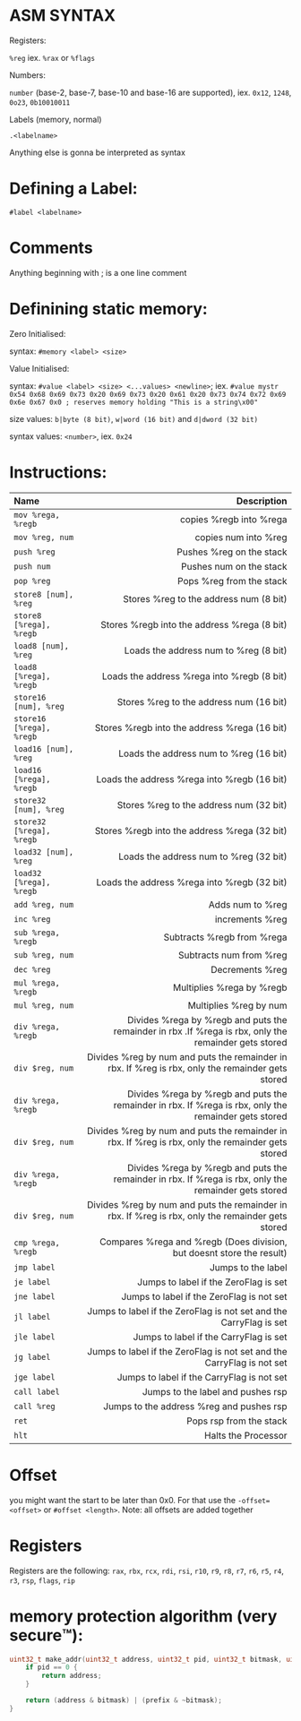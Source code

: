 # ASM SYNTAX

Registers:

`%reg` iex. `%rax` or `%flags`

Numbers:

`number` (base-2, base-7, base-10 and base-16 are supported), iex. `0x12`, `1248`, `0o23`, `0b10010011`

Labels (memory, normal)

`.<labelname>`

Anything else is gonna be interpreted as syntax

# Defining a Label:

`#label <labelname>`

# Comments

Anything beginning with ; is a one line comment

# Definining static memory:

Zero Initialised:

syntax: `#memory <label> <size>`

Value Initialised:

syntax: `#value <label> <size> <...values> <newline>`; iex. `#value mystr 0x54 0x68 0x69 0x73 0x20 0x69 0x73 0x20 0x61 0x20 0x73 0x74 0x72 0x69 0x6e 0x67 0x0 ; reserves memory holding "This is a string\x00"`

size values: `b|byte (8 bit)`, `w|word (16 bit)` and `d|dword (32 bit)`

syntax values: `<number>`, iex. `0x24`

# Instructions:

| Name                     |                                                                                           Description |
| :----------------------- | ----------------------------------------------------------------------------------------------------: |
| `mov %rega, %regb`       |                                                                               copies %regb into %rega |
| `mov %reg, num`          |                                                                                  copies num into %reg |
| `push %reg`              |                                                                              Pushes %reg on the stack |
| `push num`               |                                                                               Pushes num on the stack |
| `pop %reg`               |                                                                              Pops %reg from the stack |
| `store8 [num], %reg`     |                                                                Stores %reg to the address num (8 bit) |
| `store8 [%rega], %regb`  |                                                           Stores %regb into the address %rega (8 bit) |
| `load8 [num], %reg`      |                                                                 Loads the address num to %reg (8 bit) |
| `load8 [%rega], %regb`   |                                                            Loads the address %rega into %regb (8 bit) |
| `store16 [num], %reg`    |                                                               Stores %reg to the address num (16 bit) |
| `store16 [%rega], %regb` |                                                          Stores %regb into the address %rega (16 bit) |
| `load16 [num], %reg`     |                                                                Loads the address num to %reg (16 bit) |
| `load16 [%rega], %regb`  |                                                           Loads the address %rega into %regb (16 bit) |
| `store32 [num], %reg`    |                                                               Stores %reg to the address num (32 bit) |
| `store32 [%rega], %regb` |                                                          Stores %regb into the address %rega (32 bit) |
| `load32 [num], %reg`     |                                                                Loads the address num to %reg (32 bit) |
| `load32 [%rega], %regb`  |                                                           Loads the address %rega into %regb (32 bit) |
| `add %reg, num`          |                                                                                      Adds num to %reg |
| `inc %reg`               |                                                                                       increments %reg |
| `sub %rega, %regb`       |                                                                            Subtracts %regb from %rega |
| `sub %reg, num`          |                                                                               Subtracts num from %reg |
| `dec %reg`               |                                                                                       Decrements %reg |
| `mul %rega, %regb`       |                                                                             Multiplies %rega by %regb |
| `mul %reg, num`          |                                                                                Multiplies %reg by num |
| `div %rega, %regb`       | Divides %rega by %regb and puts the remainder in rbx .If %rega is rbx, only the remainder gets stored |
| `div $reg, num`          |     Divides %reg by num and puts the remainder in rbx. If %reg is rbx, only the remainder gets stored |
| `div %rega, %regb`       | Divides %rega by %regb and puts the remainder in rbx. If %rega is rbx, only the remainder gets stored |
| `div $reg, num`          |     Divides %reg by num and puts the remainder in rbx. If %reg is rbx, only the remainder gets stored |
| `div %rega, %regb`       | Divides %rega by %regb and puts the remainder in rbx. If %rega is rbx, only the remainder gets stored |
| `div $reg, num`          |     Divides %reg by num and puts the remainder in rbx. If %reg is rbx, only the remainder gets stored |
| `cmp %rega, %regb`       |                                 Compares %rega and %regb (Does division, but doesnt store the result) |
| `jmp label`              |                                                                                    Jumps to the label |
| `je label`               |                                                                 Jumps to label if the ZeroFlag is set |
| `jne label`              |                                                             Jumps to label if the ZeroFlag is not set |
| `jl label`               |                                    Jumps to label if the ZeroFlag is not set and the CarryFlag is set |
| `jle label`              |                                                                Jumps to label if the CarryFlag is set |
| `jg label`               |                                Jumps to label if the ZeroFlag is not set and the CarryFlag is not set |
| `jge label`              |                                                            Jumps to label if the CarryFlag is not set |
| `call label`             |                                                                     Jumps to the label and pushes rsp |
| `call %reg`              |                                                              Jumps to the address %reg and pushes rsp |
| `ret`                    |                                                                               Pops rsp from the stack |
| `hlt`                    |                                                                                   Halts the Processor |

# Offset

you might want the start to be later than 0x0. For that use the `-offset=<offset>` or `#offset <length>`. Note: all offsets are added together

# Registers

Registers are the following: `rax`, `rbx`, `rcx`, `rdi`, `rsi`, `r10`, `r9`, `r8`, `r7`, `r6`, `r5`, `r4`, `r3`, `rsp`, `flags`, `rip`

# memory protection algorithm (very secure:tm:):

```c
uint32_t make_addr(uint32_t address, uint32_t pid, uint32_t bitmask, uint32_t prefix) {
    if pid == 0 {
        return address;
    }

    return (address & bitmask) | (prefix & ~bitmask);
}
```